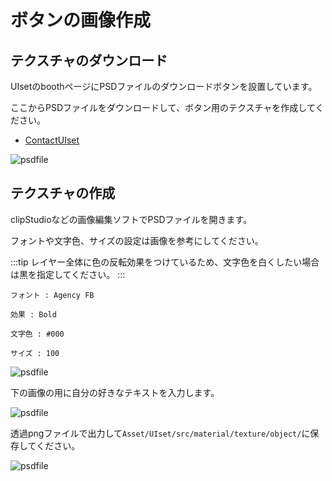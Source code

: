 # ボタンの画像作成


## テクスチャのダウンロード

UIsetのboothページにPSDファイルのダウンロードボタンを設置しています。

ここからPSDファイルをダウンロードして、ボタン用のテクスチャを作成してください。

- <a href='https://hako-iri.booth.pm/items/4381102'>ContactUIset</a>

![psdfile](@site/static/img/UIsetImg/booth_texture.png)

## テクスチャの作成

clipStudioなどの画像編集ソフトでPSDファイルを開きます。

フォントや文字色、サイズの設定は画像を参考にしてください。

:::tip
レイヤー全体に色の反転効果をつけているため、文字色を白くしたい場合は黒を指定してください。
:::

`フォント : Agency FB`

`効果 : Bold`

`文字色 : #000`

`サイズ : 100`

![psdfile](@site/static/img/UIsetImg/font.png)

下の画像の用に自分の好きなテキストを入力します。

![psdfile](@site/static/img/UIsetImg/test_text.png)


透過pngファイルで出力して`Asset/UIset/src/material/texture/object/`に保存してください。

![psdfile](@site/static/img/UIsetImg/texture_place.png)



